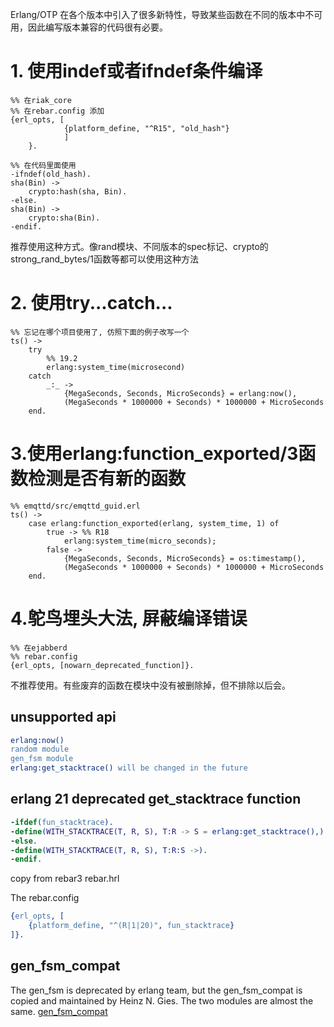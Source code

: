 Erlang/OTP 在各个版本中引入了很多新特性，导致某些函数在不同的版本中不可用，因此编写版本兼容的代码很有必要。

# 1. 使用indef或者ifndef条件编译

```
%% 在riak_core
%% 在rebar.config 添加
{erl_opts, [
            {platform_define, "^R15", "old_hash"}
            ]
    }.

%% 在代码里面使用
-ifndef(old_hash).
sha(Bin) ->
    crypto:hash(sha, Bin).
-else.
sha(Bin) ->
    crypto:sha(Bin).
-endif.
```
推荐使用这种方式。像rand模块、不同版本的spec标记、crypto的 strong_rand_bytes/1函数等都可以使用这种方法

# 2. 使用try...catch...
```
%% 忘记在哪个项目使用了, 仿照下面的例子改写一个
ts() ->
    try
        %% 19.2
        erlang:system_time(microsecond)
    catch
        _:_ ->
            {MegaSeconds, Seconds, MicroSeconds} = erlang:now(),
            (MegaSeconds * 1000000 + Seconds) * 1000000 + MicroSeconds
    end.

```

# 3.使用erlang:function_exported/3函数检测是否有新的函数
```
%% emqttd/src/emqttd_guid.erl
ts() ->
    case erlang:function_exported(erlang, system_time, 1) of
        true -> %% R18
            erlang:system_time(micro_seconds);
        false ->
            {MegaSeconds, Seconds, MicroSeconds} = os:timestamp(),
            (MegaSeconds * 1000000 + Seconds) * 1000000 + MicroSeconds
    end.
```

# 4.鸵鸟埋头大法, 屏蔽编译错误
```
%% 在ejabberd
%% rebar.config
{erl_opts, [nowarn_deprecated_function]}.
```
不推荐使用。有些废弃的函数在模块中没有被删除掉，但不排除以后会。


## unsupported api
``` erlang
erlang:now()
random module
gen_fsm module
erlang:get_stacktrace() will be changed in the future
```
## erlang 21 deprecated get_stacktrace function

``` erlang
-ifdef(fun_stacktrace).
-define(WITH_STACKTRACE(T, R, S), T:R -> S = erlang:get_stacktrace(),).
-else.
-define(WITH_STACKTRACE(T, R, S), T:R:S ->).
-endif.
```
copy from rebar3 rebar.hrl

The rebar.config

``` erlang
{erl_opts, [
    {platform_define, "^(R|1|20)", fun_stacktrace}
]}.
```

## gen_fsm_compat
The gen_fsm is deprecated by erlang team, but the gen_fsm_compat is copied and maintained by Heinz N. Gies.
The two modules are almost the same.
[gen_fsm_compat](https://gitlab.com/Project-FiFo/gen_fsm_compat)
